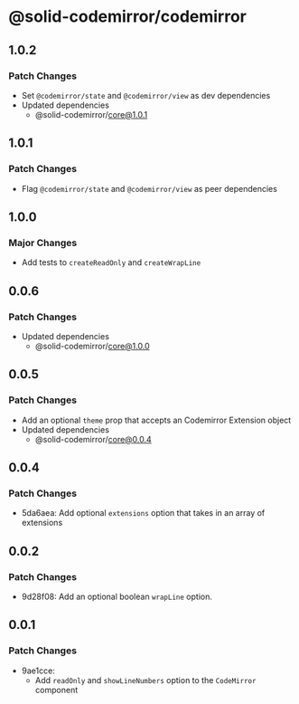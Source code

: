 # @solid-codemirror/codemirror

## 1.0.2

### Patch Changes

- Set `@codemirror/state` and `@codemirror/view` as dev dependencies
- Updated dependencies
  - @solid-codemirror/core@1.0.1

## 1.0.1

### Patch Changes

- Flag `@codemirror/state` and `@codemirror/view` as peer dependencies

## 1.0.0

### Major Changes

- Add tests to `createReadOnly` and `createWrapLine`

## 0.0.6

### Patch Changes

- Updated dependencies
  - @solid-codemirror/core@1.0.0

## 0.0.5

### Patch Changes

- Add an optional `theme` prop that accepts an Codemirror Extension object
- Updated dependencies
  - @solid-codemirror/core@0.0.4

## 0.0.4

### Patch Changes

- 5da6aea: Add optional `extensions` option that takes in an array of extensions

## 0.0.2

### Patch Changes

- 9d28f08: Add an optional boolean `wrapLine` option.

## 0.0.1

### Patch Changes

- 9ae1cce:
  - Add `readOnly` and `showLineNumbers` option to the `CodeMirror` component
